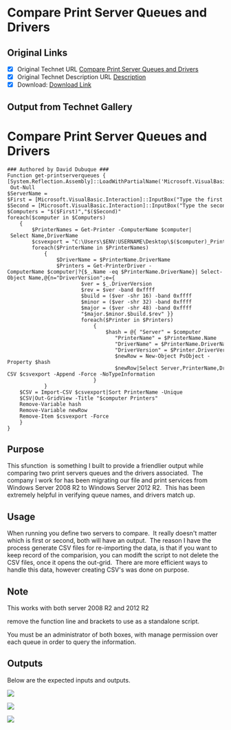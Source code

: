 # Compare Print Server Queues and Drivers

## Original Links

- [x] Original Technet URL [Compare Print Server Queues and Drivers](https://gallery.technet.microsoft.com/Compare-Print-Server-cc8ec286)
- [x] Original Technet Description URL [Description](https://gallery.technet.microsoft.com/Compare-Print-Server-cc8ec286/description)
- [x] Download: [Download Link](Download\get-printerqueues.ps1)

## Output from Technet Gallery

# Compare Print Server Queues and Drivers

```
### Authored by David Dubuque ###
Function get-printserverqueues {
[System.Reflection.Assembly]::LoadWithPartialName('Microsoft.VisualBasic') | Out-Null
$ServerName =
$First = [Microsoft.VisualBasic.Interaction]::InputBox("Type the first server name to compare printer information", "Printer Server Number One")
$Second = [Microsoft.VisualBasic.Interaction]::InputBox("Type the second server name to compare printer information", "Print Server Number Two")
$Computers = "$($First)","$($Second)"
foreach($computer in $Computers)
    {
        $PrinterNames = Get-Printer -ComputerName $computer| Select Name,DriverName
        $csvexport = "C:\Users\$ENV:USERNAME\Desktop\$($computer)_Printer_Results.csv"
        foreach($PrinterName in $PrinterNames)
            {
                $DriverName = $PrinterName.DriverName
                $Printers = Get-PrinterDriver -ComputerName $computer|?{$_.Name -eq $PrinterName.DriverName}| Select-Object Name,@{n="DriverVersion";e={
                        $ver = $_.DriverVersion
                        $rev = $ver -band 0xffff
                        $build = ($ver -shr 16) -band 0xffff
                        $minor = ($ver -shr 32) -band 0xffff
                        $major = ($ver -shr 48) -band 0xffff
                        "$major.$minor.$build.$rev" }}
                        foreach($Printer in $Printers)
                            {
                                $hash = @{ "Server" = $computer
                                   "PrinterName" = $PrinterName.Name
                                   "DriverName" = $PrinterName.DriverName
                                   "DriverVersion" = $Printer.DriverVersion}
                                   $newRow = New-Object PsObject -Property $hash
                                   $newRow|Select Server,PrinterName,DriverName,DriverVersion|Export-CSV $csvexport -Append -Force -NoTypeInformation
                            }
            }
    $CSV = Import-CSV $csvexport|Sort PrinterName -Unique
    $CSV|Out-GridView -Title "$computer Printers"
    Remove-Variable hash
    Remove-Variable newRow
    Remove-Item $csvexport -Force
    }
}
```

## Purpose

This sfunction  is something I built to provide a friendlier output while comparing two print servers queues and the drivers associated.  The company I work for has been migrating our file and print services from Windows Server 2008 R2 to Windows  Server 2012 R2.  This has been extremely helpful in verifying queue names, and drivers match up.

## Usage

When running you define two servers to compare.  It really doesn't matter which is first or second, both will have an output.  The reason I have the process generate CSV files for re-importing the data, is that if you want to keep record of the  comparision, you can modift the script to not delete the CSV files, once it opens the out-grid.  There are more efficient ways to handle this data, however creating CSV's was done on purpose.

## Note

This works with both server 2008 R2 and 2012 R2

remove the function line and brackets to use as a standalone script.

You must be an administrator of both boxes, with manage permission over each queue in order to query the information.

## Outputs

Below are the expected inputs and outputs.

![](Images\server_1.jpg)

![](Images\server_2.jpg)

![](Images\server_comparison.jpg)

